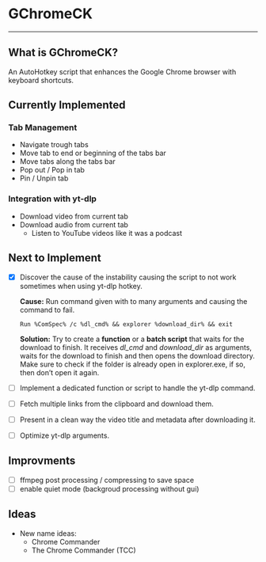 # GChromeCK

---

## What is GChromeCK?

An AutoHotkey script that enhances the Google Chrome browser with keyboard shortcuts.

## Currently Implemented

### Tab Management

- Navigate trough tabs
- Move tab to end or beginning of the tabs bar
- Move tabs along the tabs bar
- Pop out / Pop in tab
- Pin / Unpin tab

### Integration with yt-dlp

- Download video from current tab
- Download audio from current tab
  - Listen to YouTube videos like it was a podcast

## Next to Implement

- [x] Discover the cause of the instability causing the script to not work sometimes when using yt-dlp hotkey.
  
  **Cause:** Run command given with to many arguments and causing the command to fail.
  
  `Run %ComSpec% /c %dl_cmd% && explorer %download_dir% && exit`
  
  **Solution:** Try to create a **function** or a **batch script** that waits for the download to finish. It receives *dl_cmd* and *download_dir* as arguments, waits for the download to finish and then opens the download directory. Make sure to check if the folder is already open in explorer.exe, if so, then don’t open it again.

- [ ] Implement a dedicated function or script to handle the yt-dlp command.

- [ ] Fetch multiple links from the clipboard and download them.

- [ ] Present in a clean way the video title and metadata after downloading it.

- [ ] Optimize yt-dlp arguments.

## Improvments

- [ ] ffmpeg post processing / compressing to save space
- [ ] enable quiet mode (backgroud processing without gui)

## Ideas

- New name ideas:
  - Chrome Commander
  - The Chrome Commander (TCC)
